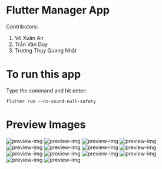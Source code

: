# Flutter Manager App

Contributors:

<ol>
	<li>Võ Xuân An</li>
	<li>Trần Văn Duy</li>
	<li>Trương Thụy Quang Nhật</li>
</ol>

# To run this app

Type the command and hit enter:

```
flutter run --no-sound-null-safety
```

# Preview Images

<img src="assets/preview/1.png" alt="preview-img" />
<img src="assets/preview/2.png" alt="preview-img" />
<img src="assets/preview/3.png" alt="preview-img" />
<img src="assets/preview/4.png" alt="preview-img" />
<img src="assets/preview/5.png" alt="preview-img" />
<img src="assets/preview/6.png" alt="preview-img" />
<img src="assets/preview/7.png" alt="preview-img" />
<img src="assets/preview/14.png" alt="preview-img" />
<img src="assets/preview/8.png" alt="preview-img" />
<img src="assets/preview/9.png" alt="preview-img" />
<img src="assets/preview/10.png" alt="preview-img" />
<img src="assets/preview/11.png" alt="preview-img" />
<img src="assets/preview/12.png" alt="preview-img" />
<img src="assets/preview/13.png" alt="preview-img" />
